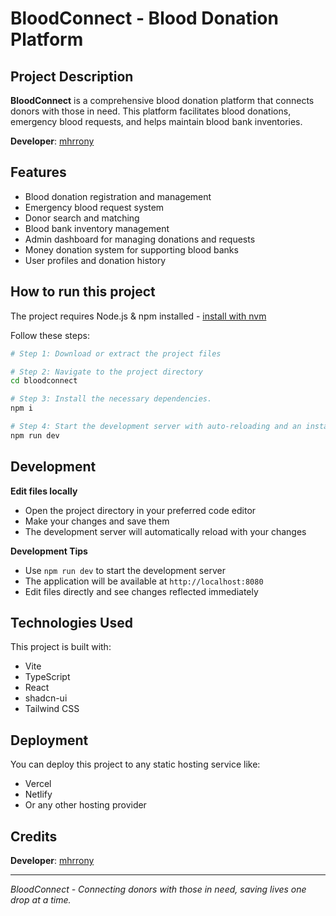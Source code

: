 # BloodConnect - Blood Donation Platform

## Project Description

**BloodConnect** is a comprehensive blood donation platform that connects donors with those in need. This platform facilitates blood donations, emergency blood requests, and helps maintain blood bank inventories.

**Developer**: [mhrrony](https://www.mhrrony.com)

## Features

- Blood donation registration and management
- Emergency blood request system
- Donor search and matching
- Blood bank inventory management
- Admin dashboard for managing donations and requests
- Money donation system for supporting blood banks
- User profiles and donation history

## How to run this project

The project requires Node.js & npm installed - [install with nvm](https://nodejs.org/en/download/)

Follow these steps:

```sh
# Step 1: Download or extract the project files

# Step 2: Navigate to the project directory
cd bloodconnect

# Step 3: Install the necessary dependencies.
npm i

# Step 4: Start the development server with auto-reloading and an instant preview.
npm run dev
```

## Development

**Edit files locally**

- Open the project directory in your preferred code editor
- Make your changes and save them
- The development server will automatically reload with your changes

**Development Tips**

- Use `npm run dev` to start the development server
- The application will be available at `http://localhost:8080`
- Edit files directly and see changes reflected immediately

## Technologies Used

This project is built with:

- Vite
- TypeScript
- React
- shadcn-ui
- Tailwind CSS

## Deployment

You can deploy this project to any static hosting service like:

- Vercel
- Netlify
- Or any other hosting provider

## Credits

**Developer**: [mhrrony](https://www.mhrrony.com)

---

*BloodConnect - Connecting donors with those in need, saving lives one drop at a time.*
